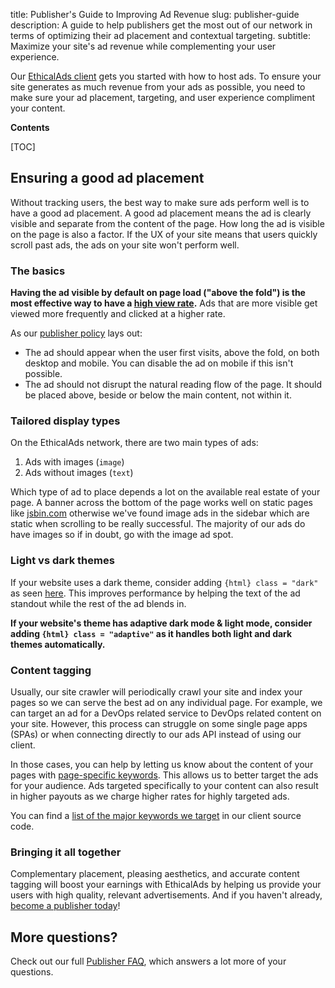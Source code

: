 title: Publisher's Guide to Improving Ad Revenue
slug: publisher-guide
description: A guide to help publishers get the most out of our network in terms of optimizing their ad placement and contextual targeting.
subtitle: Maximize your site's ad revenue while complementing your user experience.

Our [EthicalAds client](https://ethical-ad-client.readthedocs.io/en/latest/) gets you started with how to host ads.
To ensure your site generates as much revenue from your ads as possible,
you need to make sure your ad placement, targeting, and user experience compliment your content.

**Contents**

[TOC]

## Ensuring a good ad placement

Without tracking users, the best way to make sure ads perform well is to have a good ad placement.
A good ad placement means the ad is clearly visible and separate from the content of the page.
How long the ad is visible on the page is also a factor.
If the UX of your site means that users quickly scroll past ads, the ads on your site won't perform well.

### The basics

**Having the ad visible by default on page load ("above the fold") is the most effective way to have a [high view rate](https://www.ethicalads.io/publishers/faq/#what-data-can-i-see-about-the-ads).**
Ads that are more visible get viewed more frequently and clicked at a higher rate.

As our [publisher policy]({filename}../publisher-policy.md) lays out:

- The ad should appear when the user first visits, above the fold, on both desktop and mobile.
  You can disable the ad on mobile if this isn't possible.
- The ad should not disrupt the natural reading flow of the page.
  It should be placed above, beside or below the main content, not within it.

### Tailored display types

On the EthicalAds network, there are two main types of ads:

1. Ads with images (`image`)
1. Ads without images (`text`)

Which type of ad to place depends a lot on the available real estate of your page.
A banner across the bottom of the page works well on static pages like [jsbin.com](https://jsbin.com/?html,output)
otherwise we've found image ads in the sidebar which are static when scrolling to be really successful.
The majority of our ads do have images so if in doubt, go with the image ad spot.

### Light vs dark themes

If your website uses a dark theme, consider adding `{html} class = "dark"` as seen [here](https://ethical-ad-client.readthedocs.io/en/latest/#dark-mode).
This improves performance by helping the text of the ad standout while the rest of the ad blends in.

**If your website's theme has adaptive dark mode & light mode, consider adding `{html} class = "adaptive"` as it handles both light and dark themes automatically.**


### Content tagging

Usually, our site crawler will periodically crawl your site and index your pages
so we can serve the best ad on any individual page.
For example, we can target an ad for a DevOps related service to DevOps related content on your site.
However, this process can struggle on some single page apps (SPAs)
or when connecting directly to our ads API instead of using our client.

In those cases, you can help by letting us know about the content of your pages with
[page-specific keywords](https://ethical-ad-client.readthedocs.io/en/latest/#page-specific-keywords).
This allows us to better target the ads for your audience.
Ads targeted specifically to your content can also result in higher payouts
as we charge higher rates for highly targeted ads.

You can find a [list of the major keywords we target](https://github.com/readthedocs/ethical-ad-client/blob/4ffd34eb5f843e9cfef80894cff9a43db9af72f4/index.js#L45-L171) in our client source code.


### Bringing it all together

Complementary placement, pleasing aesthetics, and accurate content tagging will
boost your earnings with EthicalAds by helping us provide your users
with high quality, relevant advertisements.
And if you haven't already, [become a publisher today](/publishers/#inbound-form)!


## More questions?

Check out our full [Publisher FAQ](../publishers/faq/),
which answers a lot more of your questions.
